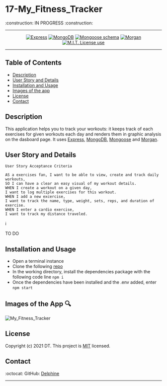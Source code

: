 # 17-My_Fitness_Tracker  

<span align="center"> 
:construction:   IN PROGRESS  :construction:   

---

 <a href="https://img.shields.io/badge/express-v4.16.4-orange?style=plastic"><img alt="Express" src="https://img.shields.io/badge/express-v4.16.4-orange?style=plastic"/></a>
<a href="https://img.shields.io/badge/DB-MongoDB-yellow?style=plastic"><img alt="MongoDB" src="https://img.shields.io/badge/DB-MongoDB-yellow?style=plastic"/></a>
<a href="https://img.shields.io/badge/npm-Mongoose-red?style=plastic"><img alt="Mongoose schema" src="https://img.shields.io/badge/npm-Mongoose-red?style=plastic" /></a>
<a href="https://img.shields.io/badge/npm-morgan-blue?style=plastic"><img alt="Morgan" src="https://img.shields.io/badge/npm-morgan-blue?style=plastic"/></a>
 <a href="https://img.shields.io/badge/License-MIT-brightgreen?style=plastic"><img alt="M.I.T. License use" src="https://img.shields.io/badge/License-MIT-brightgreen?style=plastic"/></a>  
 
 </span>

---

## Table of Contents  
* [Description](#Description)
* [User Story and Details](#User-Story-and-Details)  
* [Installation and Usage](#Installation-and-Usage)  
* [Images of the app](#Images-of-the-app-)  
* [License](#License)  
* [Contact](#Contact) 


## Description
This application helps you to track your workouts: it keeps track of each exercises for given workouts each day and renders them in graphic analysis on the dasboard page. It uses [Express](https://www.npmjs.com/package/express), [MongoDB](https://www.mongodb.com/), [Mongoose](https://https://www.npmjs.com/package/mongoose) and [Morgan](https://www.https://www.npmjs.com/package/morgan).  


## User Story and Details


```
User Story Acceptance Criteria
```
```
AS a exercises fan, I want to be able to view, create and track daily workouts,  
SO I can have a clear an easy visual of my workout details.  
WHEN I create a workout on a given day,  
I want to log multiple exercises for this workout.  
WHEN I add a new excercise,  
I want to track the name, type, weight, sets, reps, and duration of exercise. 
WHEN I enter a cardio exercise,  
I want to track my distance traveled.
```

:information_source:  

TO DO



## Installation and Usage  

- Open a terminal instance  
- Clone the following [repo](https://github.com/Delph-Sunny/17-My_Fitness_Tracker)  
- In the working directory, install the dependencies package with the following code line `npm i`  
- Once the dependencies have been installed and the .env added, enter `npm start`  
 


## Images of the App :mag:  

![My_Fitness_Tracker](./images/Snippet1.PNG)  


## License  

Copyright (c) 2021 DT. This project is [MIT](https://choosealicense.com/licenses/mit) licensed.

## Contact  

:octocat:  GitHub: [Delphine](https://github.com/Delph-Sunny)  


---